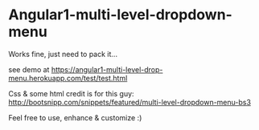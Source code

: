 # Angular1-multi-level-dropdown-menu

Works fine, just need to pack it...

see demo at https://angular1-multi-level-drop-menu.herokuapp.com/test/test.html

Css & some html credit is for this guy: http://bootsnipp.com/snippets/featured/multi-level-dropdown-menu-bs3  

Feel free to use, enhance & customize :)
